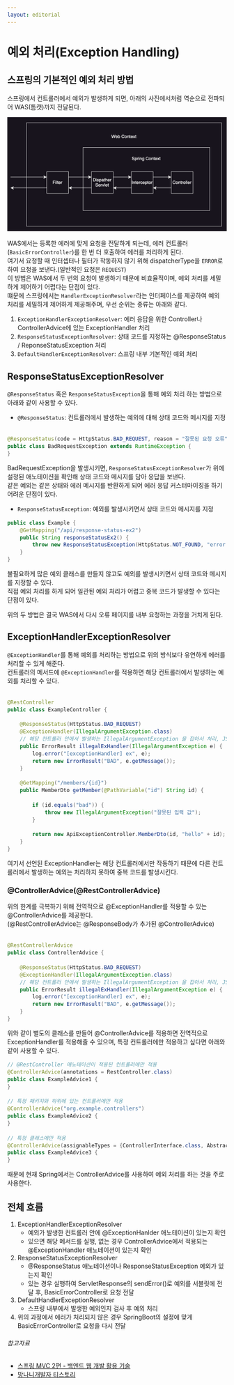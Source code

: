 ```yaml
---
layout: editorial
---
```


# 예외 처리(Exception Handling)

## 스프링의 기본적인 예외 처리 방법

스프링에서 컨트롤러에서 예외가 발생하게 되면, 아래의 사진에서처럼 역순으로 전파되어 WAS(톰캣)까지 전달된다.

![img.png](image/spring_filter_interceptor.png)

WAS에서는 등록한 에러에 맞게 요청을 전달하게 되는데, 에러 컨트롤러(`BasicErrorController`)를 한 번 더 호출하여 에러를 처리하게 된다.  
여기서 요청할 때 인터셉터나 필터가 작동하지 않기 위해 dispatcherType을 `ERROR`로 하여 요청을 보낸다.(일반적인 요청은 `REQUEST`)  
이 방법은 WAS에서 두 번의 요청이 발생하기 때문에 비효율적이며, 예외 처리를 세밀하게 제어하기 어렵다는 단점이 있다.    
떄문에 스프링에서는 `HandlerExceptionResolver`라는 인터페이스를 제공하여 예외 처리를 세밀하게 제어하게 제공해주며, 우선 순위는 종류는 아래와 같다.

1. `ExceptionHandlerExceptionResolver`: 에러 응답을 위한 Controller나 ControllerAdvice에 있는 ExceptionHandler 처리
2. `ResponseStatusExceptionResolver`: 상태 코드를 지정하는 @ResponseStatus / ReponseStatusException 처리
3. `DefaultHandlerExceptionResolver`: 스프링 내부 기본적인 예외 처리

## ResponseStatusExceptionResolver

`@ResponseStatus` 혹은 `ResponseStatusException`을 통해 예외 처리 하는 방법으로 아래와 같이 사용할 수 있다.

- `@ResponseStatus`: 컨트롤러에서 발생하는 예외에 대해 상태 코드와 메시지를 지정

```java

@ResponseStatus(code = HttpStatus.BAD_REQUEST, reason = "잘못된 요청 오류")
public class BadRequestException extends RuntimeException {
}
```

BadRequestException을 발생시키면, `ResponseStatusExceptionResolver`가 위에 설정된 애노테이션을 확인해 상태 코드와 메시지를 담아 응답을 보낸다.  
같은 예외는 같은 상태와 에러 메시지를 반환하게 되어 에러 응답 커스터마이징을 하기 어려운 단점이 있다.

- `ResponseStatusException`: 예외를 발생시키면서 상태 코드와 메시지를 지정

```java
public class Example {
    @GetMapping("/api/response-status-ex2")
    public String responseStatusEx2() {
        throw new ResponseStatusException(HttpStatus.NOT_FOUND, "error.bad", new IllegalArgumentException());
    }
}
```

불필요하게 많은 예외 클래스를 만들지 않고도 예외를 발생시키면서 상태 코드와 메시지를 지정할 수 있다.  
직접 예외 처리를 하게 되어 일관된 예외 처리가 어렵고 중복 코드가 발생할 수 있다는 단점이 있다.

위의 두 방법은 결국 WAS에서 다시 오류 페이지를 내부 요청하는 과정을 거치게 된다.

## ExceptionHandlerExceptionResolver

`@ExceptionHandler`를 통해 예외를 처리하는 방법으로 위의 방식보다 유연하게 에러를 처리할 수 있게 해준다.  
컨트롤러의 메서드에 `@ExceptionHandler`를 적용하면 해당 컨트롤러에서 발생하는 예외를 처리할 수 있다.

```java

@RestController
public class ExampleController {

    @ResponseStatus(HttpStatus.BAD_REQUEST)
    @ExceptionHandler(IllegalArgumentException.class)
    // 해당 컨트롤러 안에서 발생하는 IllegalArgumentException 을 잡아서 처리, JSON 응답으로 반환
    public ErrorResult illegalExHandler(IllegalArgumentException e) {
        log.error("[exceptionHandler] ex", e);
        return new ErrorResult("BAD", e.getMessage());
    }

    @GetMapping("/members/{id}")
    public MemberDto getMember(@PathVariable("id") String id) {

        if (id.equals("bad")) {
            throw new IllegalArgumentException("잘못된 입력 값");
        }

        return new ApiExceptionController.MemberDto(id, "hello" + id);
    }
}

```

여기서 선언된 ExceptionHandler는 해당 컨트롤러에서만 작동하기 때문에 다른 컨트롤러에서 발생하는 예외는 처리하지 못하여 중복 코드를 발생시킨다.

### @ControllerAdvice(@RestControllerAdvice)

위의 한계를 극복하기 위해 전역적으로 @ExceptionHandler를 적용할 수 있는 @ControllerAdvice를 제공한다.  
(@RestControllerAdvice는 @ResponseBody가 추가된 @ControllerAdvice)

```java

@RestControllerAdvice
public class ControllerAdvice {

    @ResponseStatus(HttpStatus.BAD_REQUEST)
    @ExceptionHandler(IllegalArgumentException.class)
    // 해당 컨트롤러 안에서 발생하는 IllegalArgumentException 을 잡아서 처리, JSON 응답으로 반환
    public ErrorResult illegalExHandler(IllegalArgumentException e) {
        log.error("[exceptionHandler] ex", e);
        return new ErrorResult("BAD", e.getMessage());
    }
}
```

위와 같이 별도의 클래스를 만들어 @ControllerAdvice를 적용하면 전역적으로 ExceptionHandler를 적용해줄 수 있으며, 특정 컨트롤러에만 적용하고 싶다면 아래와 같이 사용할 수 있다.

```java
// @RestController 애노테이션이 적용된 컨트롤러에만 적용
@ControllerAdvice(annotations = RestController.class)
public class ExampleAdvice1 {
}

// 특정 패키지와 하위에 있는 컨트롤러에만 적용
@ControllerAdvice("org.example.controllers")
public class ExampleAdvice2 {
}

// 특정 클래스에만 적용
@ControllerAdvice(assignableTypes = {ControllerInterface.class, AbstractController.class})
public class ExampleAdvice3 {
}
```

때문에 현재 Spring에서는 ControllerAdvice를 사용하여 예외 처리를 하는 것을 주로 사용한다.

## 전체 흐름

1. ExceptionHandlerExceptionResolver
    - 예외가 발생한 컨트롤러 안에 @ExceptionHanlder 애노테이션이 있는지 확인
    - 있으면 해당 메서드를 실행, 없는 경우 ControllerAdvice에서 적용되는 @ExceptionHandler 애노테이션이 있는지 확인
2. ResponseStatusExceptionResolver
    - @ResponseStatus 애노테이션이나 ResponseStatusException 예외가 있는지 확인
    - 있는 경우 실행하여 ServletResponse의 sendError()로 예외를 서블릿에 전달 후, BasicErrorController로 요청 전달
3. DefaultHandlerExceptionResolver
    - 스프링 내부에서 발생한 예외인지 검사 후 예외 처리
4. 위의 과정에서 에러가 처리되지 않은 경우 SpringBoot의 설정에 맞게 BasicErrorController로 요청을 다시 전달

###### 참고자료

- [스프링 MVC 2편 - 백엔드 웹 개발 활용 기술](https://www.inflearn.com/course/스프링-mvc-2)
- [망나니개발자 티스토리](https://mangkyu.tistory.com/204)
